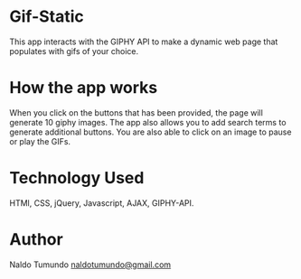 # Gif-Static
This app interacts with the GIPHY API to make a dynamic web page that populates with gifs of your choice. 

# How the app works
When you click on the buttons that has been provided, the page will generate 10 giphy images. The app also allows you to add search terms to generate additional buttons. You are also able to click on an image to pause or play the GIFs.

# Technology Used
HTMl, CSS, jQuery, Javascript, AJAX, GIPHY-API.

# Author
Naldo Tumundo
naldotumundo@gmail.com

